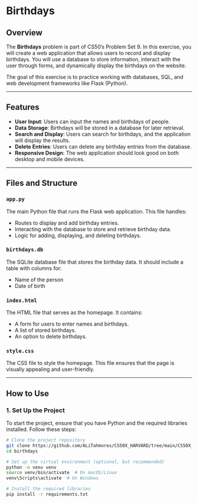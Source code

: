 # Birthdays

## Overview
The **Birthdays** problem is part of CS50’s Problem Set 9. In this exercise, you will create a web application that allows users to record and display birthdays. You will use a database to store information, interact with the user through forms, and dynamically display the birthdays on the website.

The goal of this exercise is to practice working with databases, SQL, and web development frameworks like Flask (Python).

---

## Features
- **User Input**: Users can input the names and birthdays of people.
- **Data Storage**: Birthdays will be stored in a database for later retrieval.
- **Search and Display**: Users can search for birthdays, and the application will display the results.
- **Delete Entries**: Users can delete any birthday entries from the database.
- **Responsive Design**: The web application should look good on both desktop and mobile devices.

---

## Files and Structure

### **`app.py`**
The main Python file that runs the Flask web application. This file handles:
- Routes to display and add birthday entries.
- Interacting with the database to store and retrieve birthday data.
- Logic for adding, displaying, and deleting birthdays.

### **`birthdays.db`**
The SQLite database file that stores the birthday data. It should include a table with columns for:
- Name of the person
- Date of birth

### **`index.html`**
The HTML file that serves as the homepage. It contains:
- A form for users to enter names and birthdays.
- A list of stored birthdays.
- An option to delete birthdays.

### **`style.css`**
The CSS file to style the homepage. This file ensures that the page is visually appealing and user-friendly.

---

## How to Use

### 1. **Set Up the Project**
To start the project, ensure that you have Python and the required libraries installed. Follow these steps:

```bash
# Clone the project repository
git clone https://github.com/ALiTahmores/CS50X_HARVARD/tree/main/CS50X_TS/PSET9/birthdays
cd birthdays

# Set up the virtual environment (optional, but recommended)
python -m venv venv
source venv/bin/activate  # On macOS/Linux
venv\Scripts\activate  # On Windows

# Install the required libraries
pip install -r requirements.txt
